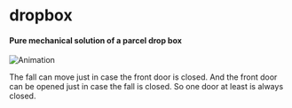 # dropbox

#### Pure mechanical solution of a parcel drop box

![Animation](animation.gif)

The fall can move just in case the front door is closed.
And the front door can be opened just in case the fall is closed.
So one door at least is always closed.
